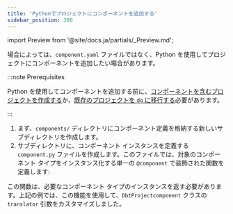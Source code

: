 ```yaml
---
title: 'Pythonでプロジェクトにコンポーネントを追加する'
sidebar_position: 300
---
```


import Preview from '@site/docs.ja/partials/\_Preview.md';

<Preview />

場合によっては、`component.yaml` ファイルではなく、Python を使用してプロジェクトにコンポーネントを追加したい場合があります。

:::note Prerequisites

Python を使用してコンポーネントを追加する前に、[コンポーネントを含むプロジェクトを作成する](/guides/labs/components/building-pipelines-with-components/creating-a-project-with-components)か、[既存のプロジェクトを `dg` に移行する](/guides/labs/dg/incrementally-adopting-dg/migrating-project)必要があります。

:::

1. まず、`components/` ディレクトリにコンポーネント定義を格納する新しいサブディレクトリを作成します。
2. サブディレクトリに、コンポーネント インスタンスを定義する `component.py` ファイルを作成します。このファイルでは、対象のコンポーネント タイプをインスタンス化する単一の `@component` で装飾された関数を定義します:

<CodeExample path="docs_snippets/docs_snippets/guides/components/python-components/component.py" language="python" />

この関数は、必要なコンポーネント タイプのインスタンスを返す必要があります。上記の例では、この機能を使用して、`DbtProjectcomponent` クラスの `translator` 引数をカスタマイズしました。

